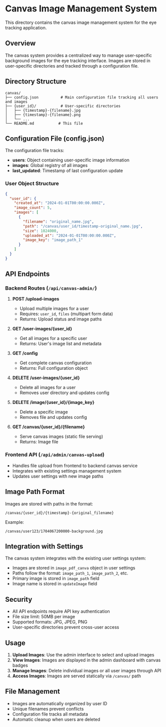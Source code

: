 # Canvas Image Management System

This directory contains the canvas image management system for the eye tracking application.

## Overview

The canvas system provides a centralized way to manage user-specific background images for the eye tracking interface. Images are stored in user-specific directories and tracked through a configuration file.

## Directory Structure

```
canvas/
├── config.json          # Main configuration file tracking all users and images
├── {user_id}/           # User-specific directories
│   ├── {timestamp}-{filename}.jpg
│   ├── {timestamp}-{filename}.png
│   └── ...
└── README.md           # This file
```

## Configuration File (config.json)

The configuration file tracks:
- **users**: Object containing user-specific image information
- **images**: Global registry of all images
- **last_updated**: Timestamp of last configuration update

### User Object Structure
```json
{
  "user_id": {
    "created_at": "2024-01-01T00:00:00.000Z",
    "image_count": 5,
    "images": [
      {
        "filename": "original_name.jpg",
        "path": "/canvas/user_id/timestamp-original_name.jpg",
        "size": 1024000,
        "uploaded_at": "2024-01-01T00:00:00.000Z",
        "image_key": "image_path_1"
      }
    ]
  }
}
```

## API Endpoints

### Backend Routes (`/api/canvas-admin/`)

1. **POST /upload-images**
   - Upload multiple images for a user
   - Requires: `user_id`, `files` (multipart form data)
   - Returns: Upload status and image paths

2. **GET /user-images/{user_id}**
   - Get all images for a specific user
   - Returns: User's image list and metadata

3. **GET /config**
   - Get complete canvas configuration
   - Returns: Full configuration object

4. **DELETE /user-images/{user_id}**
   - Delete all images for a user
   - Removes user directory and updates config

5. **DELETE /image/{user_id}/{image_key}**
   - Delete a specific image
   - Removes file and updates config

6. **GET /canvas/{user_id}/{filename}**
   - Serve canvas images (static file serving)
   - Returns: Image file

### Frontend API (`/api/admin/canvas-upload`)

- Handles file upload from frontend to backend canvas service
- Integrates with existing settings management system
- Updates user settings with new image paths

## Image Path Format

Images are stored with paths in the format:
```
/canvas/{user_id}/{timestamp}-{original_filename}
```

Example:
```
/canvas/user123/1704067200000-background.jpg
```

## Integration with Settings

The canvas system integrates with the existing user settings system:

- Images are stored in `image_pdf_canva` object in user settings
- Paths follow the format: `image_path_1`, `image_path_2`, etc.
- Primary image is stored in `image_path` field
- Image name is stored in `updateImage` field

## Security

- All API endpoints require API key authentication
- File size limit: 50MB per image
- Supported formats: JPG, JPEG, PNG
- User-specific directories prevent cross-user access

## Usage

1. **Upload Images**: Use the admin interface to select and upload images
2. **View Images**: Images are displayed in the admin dashboard with canvas badges
3. **Manage Images**: Delete individual images or all user images through API
4. **Access Images**: Images are served statically via `/canvas/` path

## File Management

- Images are automatically organized by user ID
- Unique filenames prevent conflicts
- Configuration file tracks all metadata
- Automatic cleanup when users are deleted
